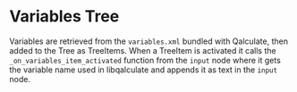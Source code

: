 # Variables Tree

Variables are retrieved from the `variables.xml` bundled with Qalculate, then added to the Tree as TreeItems.
When a TreeItem is activated it calls the `_on_variables_item_activated` function from the `input` node where
it gets the variable name used in libqalculate and appends it as text in the `input` node.
